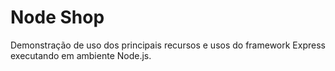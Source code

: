 # Node Shop
Demonstração de uso dos principais recursos e usos do framework Express executando em ambiente Node.js.
